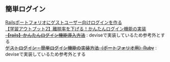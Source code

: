 ## 簡単ログイン
[Railsポートフォリオにゲストユーザー向けログインを作る](https://yukitoku-sw.hatenablog.com/entry/2020/02/05/221212)  
[【学習アウトプット2】離脱率を下げる！かんたんログイン機能の実装](https://qiita.com/tktk0430/items/4fe69c8efcb6a9c26ca5)  
~~[【rails】かんたんログイン機能導入方法](https://qiita.com/hb5kz/items/3b1733a7a300aa48fabd)~~  : deviseで実装しているため参考外とする  
~~[ゲストログイン・簡単ログイン機能の実装方法（ポートフォリオ用）Ruby](https://qiita.com/take18k_tech/items/35f9b5883f5be4c6e104)~~  : deviseで実装しているため参考外とする
